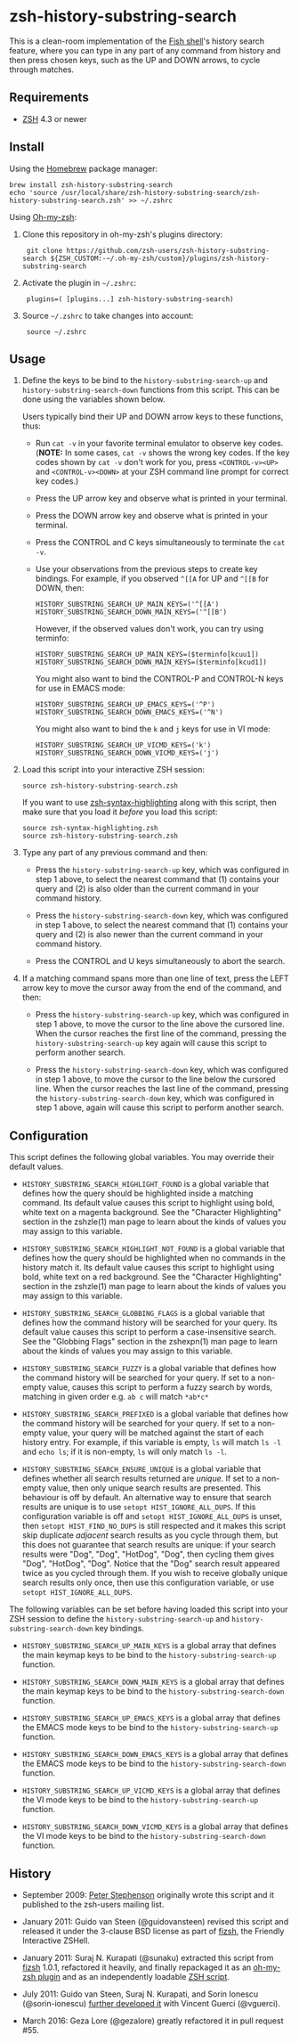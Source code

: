# zsh-history-substring-search

This is a clean-room implementation of the [Fish shell][1]'s history search
feature, where you can type in any part of any command from history and then
press chosen keys, such as the UP and DOWN arrows, to cycle through matches.

[1]: http://fishshell.com
[2]: http://www.zsh.org/mla/users/2009/msg00818.html
[3]: http://sourceforge.net/projects/fizsh/
[4]: https://github.com/robbyrussell/oh-my-zsh/pull/215
[5]: https://github.com/zsh-users/zsh-history-substring-search
[6]: https://github.com/zsh-users/zsh-syntax-highlighting


Requirements
------------------------------------------------------------------------------

* [ZSH](http://zsh.sourceforge.net) 4.3 or newer

Install
------------------------------------------------------------------------------

Using the [Homebrew]( https://brew.sh ) package manager:

    brew install zsh-history-substring-search
    echo 'source /usr/local/share/zsh-history-substring-search/zsh-history-substring-search.zsh' >> ~/.zshrc

Using [Oh-my-zsh](https://github.com/robbyrussell/oh-my-zsh):

1. Clone this repository in oh-my-zsh's plugins directory:

        git clone https://github.com/zsh-users/zsh-history-substring-search ${ZSH_CUSTOM:-~/.oh-my-zsh/custom}/plugins/zsh-history-substring-search

2. Activate the plugin in `~/.zshrc`:

        plugins=( [plugins...] zsh-history-substring-search)

3. Source `~/.zshrc`  to take changes into account:

        source ~/.zshrc

Usage
------------------------------------------------------------------------------

1.  Define the keys to be bind to the `history-substring-search-up` and
    `history-substring-search-down` functions from this script. This can be
    done using the variables shown below.

    Users typically bind their UP and DOWN arrow keys to these functions,
    thus:
    * Run `cat -v` in your favorite terminal emulator to observe key codes.
      (**NOTE:** In some cases, `cat -v` shows the wrong key codes.  If the
      key codes shown by `cat -v` don't work for you, press `<CONTROL-v><UP>`
      and `<CONTROL-v><DOWN>` at your ZSH command line prompt for correct key
      codes.)
    * Press the UP arrow key and observe what is printed in your terminal.
    * Press the DOWN arrow key and observe what is printed in your terminal.
    * Press the CONTROL and C keys simultaneously to terminate the `cat -v`.
    * Use your observations from the previous steps to create key bindings.
      For example, if you observed `^[[A` for UP and `^[[B` for DOWN, then:

          HISTORY_SUBSTRING_SEARCH_UP_MAIN_KEYS=('^[[A')
          HISTORY_SUBSTRING_SEARCH_DOWN_MAIN_KEYS=('^[[B')

      However, if the observed values don't work, you can try using terminfo:

          HISTORY_SUBSTRING_SEARCH_UP_MAIN_KEYS=($terminfo[kcuu1])
          HISTORY_SUBSTRING_SEARCH_DOWN_MAIN_KEYS=($terminfo[kcud1])

      You might also want to bind the CONTROL-P and CONTROL-N keys for use in
      EMACS mode:

          HISTORY_SUBSTRING_SEARCH_UP_EMACS_KEYS=('^P')
          HISTORY_SUBSTRING_SEARCH_DOWN_EMACS_KEYS=('^N')

      You might also want to bind the `k` and `j` keys for use in VI mode:

          HISTORY_SUBSTRING_SEARCH_UP_VICMD_KEYS=('k')
          HISTORY_SUBSTRING_SEARCH_DOWN_VICMD_KEYS=('j')

2.  Load this script into your interactive ZSH session:

        source zsh-history-substring-search.zsh

    If you want to use [zsh-syntax-highlighting][6] along with this script,
    then make sure that you load it *before* you load this script:

        source zsh-syntax-highlighting.zsh
        source zsh-history-substring-search.zsh

3.  Type any part of any previous command and then:

    * Press the `history-substring-search-up` key, which was configured in
      step 1 above, to select the nearest command that (1) contains your query
      and (2) is also older than the current command in your command history.

    * Press the `history-substring-search-down` key, which was configured in
      step 1 above, to select the nearest command that (1) contains your query
      and (2) is also newer than the current command in your command history.

    * Press the CONTROL and U keys simultaneously to abort the search.

4.  If a matching command spans more than one line of text, press the LEFT
    arrow key to move the cursor away from the end of the command, and then:

    * Press the `history-substring-search-up` key, which was configured in
      step 1 above, to move the cursor to the line above the cursored line.
      When the cursor reaches the first line of the command, pressing the
      `history-substring-search-up` key again will cause this script to
      perform another search.

    * Press the `history-substring-search-down` key, which was configured in
      step 1 above, to move the cursor to the line below the cursored line.
      When the cursor reaches the last line of the command, pressing the
      `history-substring-search-down` key, which was configured in step 1
      above, again will cause this script to perform another search.


Configuration
------------------------------------------------------------------------------

This script defines the following global variables. You may override their
default values.

* `HISTORY_SUBSTRING_SEARCH_HIGHLIGHT_FOUND` is a global variable that defines
  how the query should be highlighted inside a matching command. Its default
  value causes this script to highlight using bold, white text on a magenta
  background. See the "Character Highlighting" section in the zshzle(1) man
  page to learn about the kinds of values you may assign to this variable.

* `HISTORY_SUBSTRING_SEARCH_HIGHLIGHT_NOT_FOUND` is a global variable that
  defines how the query should be highlighted when no commands in the
  history match it. Its default value causes this script to highlight using
  bold, white text on a red background. See the "Character Highlighting"
  section in the zshzle(1) man page to learn about the kinds of values you
  may assign to this variable.

* `HISTORY_SUBSTRING_SEARCH_GLOBBING_FLAGS` is a global variable that defines
  how the command history will be searched for your query. Its default value
  causes this script to perform a case-insensitive search. See the "Globbing
  Flags" section in the zshexpn(1) man page to learn about the kinds of
  values you may assign to this variable.

* `HISTORY_SUBSTRING_SEARCH_FUZZY` is a global variable that defines
  how the command history will be searched for your query. If set to a non-empty
  value, causes this script to perform a fuzzy search by words, matching in
  given order e.g. `ab c` will match `*ab*c*`

* `HISTORY_SUBSTRING_SEARCH_PREFIXED` is a global variable that defines how
  the command history will be searched for your query. If set to a non-empty
  value, your query will be matched against the start of each history entry.
  For example, if this variable is empty, `ls` will match `ls -l` and `echo
  ls`; if it is non-empty, `ls` will only match `ls -l`.

* `HISTORY_SUBSTRING_SEARCH_ENSURE_UNIQUE` is a global variable that defines
  whether all search results returned are _unique_. If set to a non-empty
  value, then only unique search results are presented. This behaviour is off
  by default. An alternative way to ensure that search results are unique is
  to use `setopt HIST_IGNORE_ALL_DUPS`. If this configuration variable is off
  and `setopt HIST_IGNORE_ALL_DUPS` is unset, then `setopt HIST_FIND_NO_DUPS`
  is still respected and it makes this script skip duplicate _adjacent_ search
  results as you cycle through them, but this does not guarantee that search
  results are unique: if your search results were "Dog", "Dog", "HotDog",
  "Dog", then cycling them gives "Dog", "HotDog", "Dog". Notice that the "Dog"
  search result appeared twice as you cycled through them. If you wish to
  receive globally unique search results only once, then use this
  configuration variable, or use `setopt HIST_IGNORE_ALL_DUPS`.

The following variables can be set before having loaded this script into your
ZSH session to define the `history-substring-search-up` and
`history-substring-search-down` key bindings.

* `HISTORY_SUBSTRING_SEARCH_UP_MAIN_KEYS` is a global array that defines the
  main keymap keys to be bind to the `history-substring-search-up` function.

* `HISTORY_SUBSTRING_SEARCH_DOWN_MAIN_KEYS` is a global array that defines the
  main keymap keys to be bind to the `history-substring-search-down` function.

* `HISTORY_SUBSTRING_SEARCH_UP_EMACS_KEYS` is a global array that defines the
  EMACS mode keys to be bind to the `history-substring-search-up` function.

* `HISTORY_SUBSTRING_SEARCH_DOWN_EMACS_KEYS` is a global array that defines the
  EMACS mode keys to be bind to the `history-substring-search-down` function.

* `HISTORY_SUBSTRING_SEARCH_UP_VICMD_KEYS` is a global array that defines the
  VI mode keys to be bind to the `history-substring-search-up` function.

* `HISTORY_SUBSTRING_SEARCH_DOWN_VICMD_KEYS` is a global array that defines the
  VI mode keys to be bind to the `history-substring-search-down` function.

History
------------------------------------------------------------------------------

* September 2009: [Peter Stephenson][2] originally wrote this script and it
  published to the zsh-users mailing list.

* January 2011: Guido van Steen (@guidovansteen) revised this script and
  released it under the 3-clause BSD license as part of [fizsh][3], the
  Friendly Interactive ZSHell.

* January 2011: Suraj N. Kurapati (@sunaku) extracted this script from
  [fizsh][3] 1.0.1, refactored it heavily, and finally repackaged it as an
  [oh-my-zsh plugin][4] and as an independently loadable [ZSH script][5].

* July 2011: Guido van Steen, Suraj N. Kurapati, and Sorin Ionescu
  (@sorin-ionescu) [further developed it][4] with Vincent Guerci (@vguerci).

* March 2016: Geza Lore (@gezalore) greatly refactored it in pull request #55.
